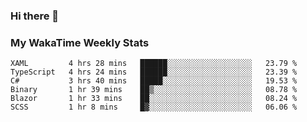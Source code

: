### Hi there 👋

<!--
**royschrauwen/royschrauwen** is a ✨ _special_ ✨ repository because its `README.md` (this file) appears on your GitHub profile.

Here are some ideas to get you started:

- 🔭 I’m currently working on ...
- 🌱 I’m currently learning ...
- 👯 I’m looking to collaborate on ...
- 🤔 I’m looking for help with ...
- 💬 Ask me about ...
- 📫 How to reach me: ...
- 😄 Pronouns: ...
- ⚡ Fun fact: ...
-->


### My WakaTime Weekly Stats
<!--START_SECTION:waka-->

```text
XAML         4 hrs 28 mins   ██████░░░░░░░░░░░░░░░░░░░   23.79 %
TypeScript   4 hrs 24 mins   ██████░░░░░░░░░░░░░░░░░░░   23.39 %
C#           3 hrs 40 mins   █████░░░░░░░░░░░░░░░░░░░░   19.53 %
Binary       1 hr 39 mins    ██▒░░░░░░░░░░░░░░░░░░░░░░   08.78 %
Blazor       1 hr 33 mins    ██░░░░░░░░░░░░░░░░░░░░░░░   08.24 %
SCSS         1 hr 8 mins     █▓░░░░░░░░░░░░░░░░░░░░░░░   06.06 %
```

<!--END_SECTION:waka-->
